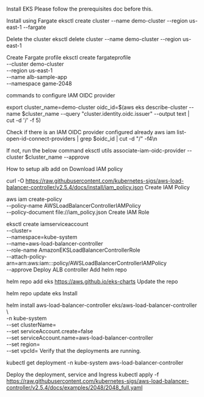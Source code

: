 Install EKS
Please follow the prerequisites doc before this.

Install using Fargate
eksctl create cluster --name demo-cluster --region us-east-1 --fargate

Delete the cluster
eksctl delete cluster --name demo-cluster --region us-east-1

Create Fargate profile
eksctl create fargateprofile \
    --cluster demo-cluster \
    --region us-east-1 \
    --name alb-sample-app \
    --namespace game-2048


commands to configure IAM OIDC provider

export cluster_name=demo-cluster
oidc_id=$(aws eks describe-cluster --name $cluster_name --query "cluster.identity.oidc.issuer" --output text | cut -d '/' -f 5) 

Check if there is an IAM OIDC provider configured already
aws iam list-open-id-connect-providers | grep $oidc_id | cut -d "/" -f4\n

If not, run the below command
eksctl utils associate-iam-oidc-provider --cluster $cluster_name --approve

How to setup alb add on
Download IAM policy

curl -O https://raw.githubusercontent.com/kubernetes-sigs/aws-load-balancer-controller/v2.5.4/docs/install/iam_policy.json
Create IAM Policy

aws iam create-policy \
    --policy-name AWSLoadBalancerControllerIAMPolicy \
    --policy-document file://iam_policy.json
Create IAM Role

eksctl create iamserviceaccount \
  --cluster=<your-cluster-name> \
  --namespace=kube-system \
  --name=aws-load-balancer-controller \
  --role-name AmazonEKSLoadBalancerControllerRole \
  --attach-policy-arn=arn:aws:iam::<your-aws-account-id>:policy/AWSLoadBalancerControllerIAMPolicy \
  --approve
Deploy ALB controller
Add helm repo

helm repo add eks https://aws.github.io/eks-charts
Update the repo

helm repo update eks
Install

helm install aws-load-balancer-controller eks/aws-load-balancer-controller \            
  -n kube-system \
  --set clusterName=<your-cluster-name> \
  --set serviceAccount.create=false \
  --set serviceAccount.name=aws-load-balancer-controller \
  --set region=<region> \
  --set vpcId=<your-vpc-id>
Verify that the deployments are running.

kubectl get deployment -n kube-system aws-load-balancer-controller

Deploy the deployment, service and Ingress
kubectl apply -f https://raw.githubusercontent.com/kubernetes-sigs/aws-load-balancer-controller/v2.5.4/docs/examples/2048/2048_full.yaml


